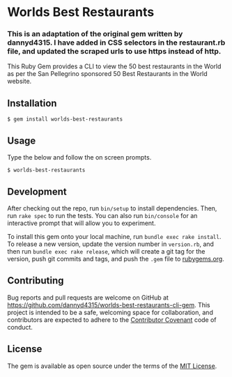 # Worlds Best Restaurants
### This is an adaptation of the original gem written by dannyd4315. I have added in CSS selectors in the restaurant.rb file, and updated the scraped urls to use https instead of http. 

This Ruby Gem provides a CLI to view the 50 best restaurants in the World as per the San Pellegrino sponsored 50 Best Restaurants in the World website.

## Installation

    $ gem install worlds-best-restaurants

## Usage

Type the below and follow the on screen prompts.

    $ worlds-best-restaurants

## Development

After checking out the repo, run `bin/setup` to install dependencies. Then, run `rake spec` to run the tests. You can also run `bin/console` for an interactive prompt that will allow you to experiment.

To install this gem onto your local machine, run `bundle exec rake install`. To release a new version, update the version number in `version.rb`, and then run `bundle exec rake release`, which will create a git tag for the version, push git commits and tags, and push the `.gem` file to [rubygems.org](https://rubygems.org).

## Contributing

Bug reports and pull requests are welcome on GitHub at https://github.com/dannyd4315/worlds-best-restaurants-cli-gem. This project is intended to be a safe, welcoming space for collaboration, and contributors are expected to adhere to the [Contributor Covenant](contributor-covenant.org) code of conduct.


## License

The gem is available as open source under the terms of the [MIT License](http://opensource.org/licenses/MIT).
